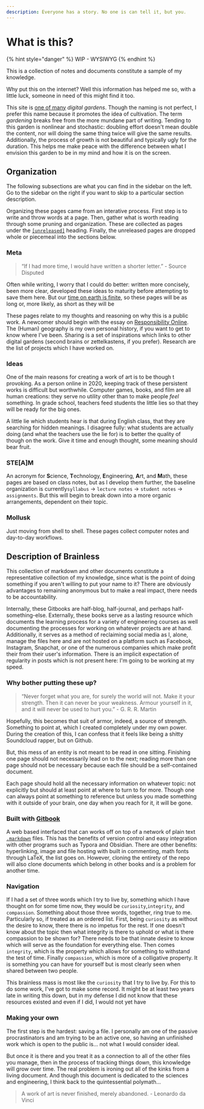 ```yaml
---
description: Everyone has a story. No one is can tell it, but you.
---
```


# What is this?

{% hint style="danger" %}
WIP - WYSIWYG
{% endhint %}

This is a collection of notes and documents constitute a sample of my knowledge.&#x20;

Why put this on the internet? Well this information has helped me so, with a little luck, someone in need of this might find it too.&#x20;

This site is [one of many](../meta/sharing/inspirations.md) _digital gardens_. Though the naming is not perfect, I prefer this name because it promotes the idea of cultivation. The term _gardening_ breaks free from the more mundane part of writing. Tending to this garden is nonlinear and stochastic: doubling effort doesn't mean double the content, nor will doing the same thing twice will give the same results. Additionally, the process of growth is not beautiful and typically ugly for the duration. This helps me make peace with the difference between what I envision this garden to be in my mind and how it is on the screen. &#x20;

## Organization&#x20;

The following subsections are what you can find in the sidebar on the left. Go to the sidebar on the right if you want to skip to a particular section description.&#x20;

Organizing these pages came from an interative process. First step is to write and throw words at a  page. Then, gather what is worth reading through some pruning and organization. These are collected as pages under the [`[unreleased]`](https://nkintc.gitbook.io/brainless/unreleased) heading. Finally, the unreleased pages are dropped whole or piecemeal into the sections below.&#x20;

### Meta

> “If I had more time, I would have written a shorter letter.” - Source Disputed&#x20;

Often while writing, I worry that I could do better: written more concisely, been more clear, developed these ideas to maturity before attempting to save them here. But our [time on earth is finite](../thoughts/death.md), so these pages will be as long or, more likely, as short as they will be

These pages relate to my thoughts and reasoning on why this is a public work. A newcomer should begin with the essay on [Responsibility Online](https://nkintc.gitbook.io/brainless/meta/responsibility). The (Human) geography is my own personal history, if you want to get to know where I've been. Sharing is a set of inspirations which links to other digital gardens (second brains or zettelkastens, if you prefer). Research are the list of projects which I have worked on.&#x20;

### Ideas

One of the main reasons for creating a work of art is to be though t provoking. As a person online in 2020, keeping track of these persistent works is difficult but worthwhile. Computer games, books, and film are all human creations: they serve no utility other than to make people _feel_ something. In grade school, teachers feed students the little lies so that they will be ready for the big ones.&#x20;

A little lie which students hear is that during English class, that they are searching for hidden meanings. I disagree fully: what students are actually doing (and what the teachers use the lie for) is to better the quality of though on the work. Give it time and enough thought, some meaning should bear fruit. &#x20;

### STE\[A]M

An acronym for **S**cience, **T**echnology, **E**ngineering, **A**rt, and **M**ath, these pages are based on class notes, but as I develop them further, the baseline organization is currently`syllabus` -> `lecture notes` -> `student notes` -> `assignments`. But this will begin to break down into a more organic arrangements, dependent on their topic.&#x20;

### Mollusk

Just moving from shell to shell. These pages collect computer notes and day-to-day workflows.&#x20;

## Description of Brainless

This collection of markdown and other documents constitute a representative collection of my knowledge, since what is the point of doing something if you aren't willing to put your name to it? There  are obviously advantages to remaining anonymous but to make a real impact, there needs to be accountability.&#x20;

Internally, these Gitbooks are half-blog, half-journal, and perhaps half-something-else. Externally, these books serve as a lasting resource which documents the learning process for a variety of engineering courses as well documenting the processes for working on whatever projects are at hand. Additionally, it serves as a method of reclaiming social media as I, alone, manage the files here and are not hosted on a platform such as Facebook, Instagram, Snapchat, or one of the numerous companies which make profit their from their user's information. There is an implicit expectation of regularity in posts which is not present here: I'm going to be working at my speed.

### Why bother putting these up?

> “Never forget what you are, for surely the world will not. Make it your strength. Then it can never be your weakness. Armour yourself in it, and it will never be used to hurt you.” - G. R. R. Martin

Hopefully, this becomes that suit of armor, indeed, a source of strength. Something to point at, which I created completely under my own power. During the creation of this, I can confess that it feels like being a shitty Soundcloud rapper, but on Github.&#x20;

But, this mess of an entity is not meant to be read in one sitting. Finishing one page should not necessarily lead on to the next; reading more than one page should not be necessary because each file should be a self-contained document.

Each page should hold all the necessary information on whatever topic: not explicitly but should at least point at where to turn to for more. Though one can always point at something to reference but unless you made something with it outside of your brain, one day when you reach for it, it will be gone.&#x20;

### Built with [Gitbook](https://docs.gitbook.com/)

A web based interfaced that can works off on top of a network of plain text [`.markdown`](https://commonmark.org/help/)  files. This has the benefits of version control and easy integration with other programs such as Typora and Obsidian. There are other benefits: hyperlinking, image and file hosting with built in commenting, math fonts through LaTeX, the list goes on. However, cloning the entirety of the repo will also clone documents which belong in other books and is a problem for another time.&#x20;

### Navigation&#x20;

If I had a set of three words which I try to live by, something which I have thought on for some time now, they would be `curiosity`,`integrity`, and `compassion`. Something about those three words, together, ring true to me. Particularly so, if treated as an ordered list. First, being `curiosity` as without the desire to know, there there is no impetus for the rest. If one doesn't know about the topic then what integrity is there to uphold or what is there compassion to be shown for? There needs to be that innate desire to know which will serve as the foundation for everything else. Then comes `integrity`, which is the property which allows for something to withstand the test of time. Finally `compassion`, which is more of a colligative property. It is something you can have for yourself but is most clearly seen when shared between two people.&#x20;

This brainless mass is most like the `curiosity` that I try to live by. For this to do some work, I've got to make some record. It might be at least two years late in writing this down, but in my defense I did not know that these resources existed and even if I did, I would not yet have&#x20;

### Making your own

The first step is the hardest: saving a file. I personally am one of the passive procrastinators and am trying to be an active one, so having an unfinished work which is open to the public is... not what I would consider ideal.&#x20;

But once it is there and you treat it as a connection to all of the other files you manage, then in the process of tracking things down, this knowledge will grow over time. The real problem is ironing out all of the kinks from a living document. And though this document is dedicated to the sciences and engineering, I think back to the quintessential polymath...

> A work of art is never finished, merely abandoned. - Leonardo da Vinci



&#x20;

